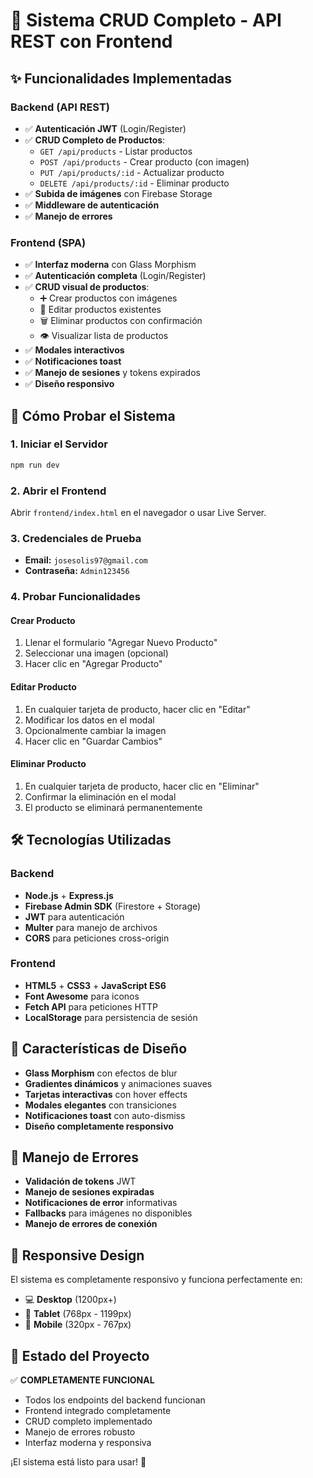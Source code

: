 # 🚀 Sistema CRUD Completo - API REST con Frontend

## ✨ **Funcionalidades Implementadas**

### **Backend (API REST)**
- ✅ **Autenticación JWT** (Login/Register)
- ✅ **CRUD Completo de Productos**:
  - `GET /api/products` - Listar productos
  - `POST /api/products` - Crear producto (con imagen)
  - `PUT /api/products/:id` - Actualizar producto
  - `DELETE /api/products/:id` - Eliminar producto
- ✅ **Subida de imágenes** con Firebase Storage
- ✅ **Middleware de autenticación**
- ✅ **Manejo de errores**

### **Frontend (SPA)**
- ✅ **Interfaz moderna** con Glass Morphism
- ✅ **Autenticación completa** (Login/Register)
- ✅ **CRUD visual de productos**:
  - ➕ Crear productos con imágenes
  - 📝 Editar productos existentes
  - 🗑️ Eliminar productos con confirmación
  - 👁️ Visualizar lista de productos
- ✅ **Modales interactivos**
- ✅ **Notificaciones toast**
- ✅ **Manejo de sesiones** y tokens expirados
- ✅ **Diseño responsivo**

## 🎯 **Cómo Probar el Sistema**

### **1. Iniciar el Servidor**
```bash
npm run dev
```

### **2. Abrir el Frontend**
Abrir `frontend/index.html` en el navegador o usar Live Server.

### **3. Credenciales de Prueba**
- **Email:** `josesolis97@gmail.com`
- **Contraseña:** `Admin123456`

### **4. Probar Funcionalidades**

#### **Crear Producto**
1. Llenar el formulario "Agregar Nuevo Producto"
2. Seleccionar una imagen (opcional)
3. Hacer clic en "Agregar Producto"

#### **Editar Producto**
1. En cualquier tarjeta de producto, hacer clic en "Editar"
2. Modificar los datos en el modal
3. Opcionalmente cambiar la imagen
4. Hacer clic en "Guardar Cambios"

#### **Eliminar Producto**
1. En cualquier tarjeta de producto, hacer clic en "Eliminar"
2. Confirmar la eliminación en el modal
3. El producto se eliminará permanentemente

## 🛠️ **Tecnologías Utilizadas**

### **Backend**
- **Node.js** + **Express.js**
- **Firebase Admin SDK** (Firestore + Storage)
- **JWT** para autenticación
- **Multer** para manejo de archivos
- **CORS** para peticiones cross-origin

### **Frontend**
- **HTML5** + **CSS3** + **JavaScript ES6**
- **Font Awesome** para iconos
- **Fetch API** para peticiones HTTP
- **LocalStorage** para persistencia de sesión

## 🎨 **Características de Diseño**

- **Glass Morphism** con efectos de blur
- **Gradientes dinámicos** y animaciones suaves
- **Tarjetas interactivas** con hover effects
- **Modales elegantes** con transiciones
- **Notificaciones toast** con auto-dismiss
- **Diseño completamente responsivo**

## 🔧 **Manejo de Errores**

- **Validación de tokens** JWT
- **Manejo de sesiones expiradas**
- **Notificaciones de error** informativas
- **Fallbacks** para imágenes no disponibles
- **Manejo de errores de conexión**

## 📱 **Responsive Design**

El sistema es completamente responsivo y funciona perfectamente en:
- 💻 **Desktop** (1200px+)
- 📱 **Tablet** (768px - 1199px)
- 📱 **Mobile** (320px - 767px)

## 🚀 **Estado del Proyecto**

✅ **COMPLETAMENTE FUNCIONAL**
- Todos los endpoints del backend funcionan
- Frontend integrado completamente
- CRUD completo implementado
- Manejo de errores robusto
- Interfaz moderna y responsiva

¡El sistema está listo para usar! 🎉 